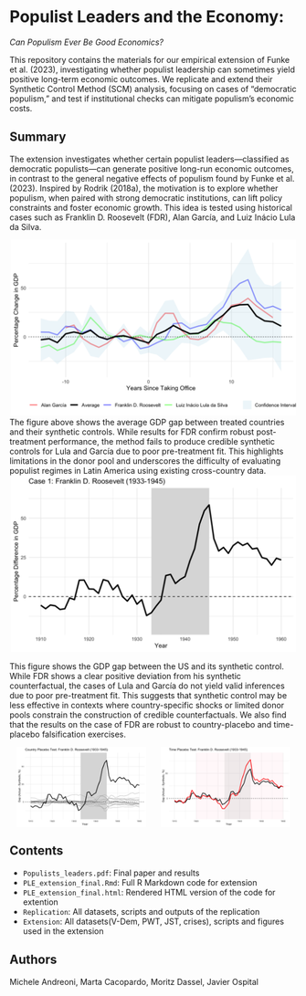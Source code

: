 # Populist Leaders and the Economy:
*Can Populism Ever Be Good Economics?*

This repository contains the materials for our empirical extension of Funke et al. (2023), investigating whether populist leadership can sometimes yield positive long-term economic outcomes. We replicate and extend their Synthetic Control Method (SCM) analysis, focusing on cases of “democratic populism,” and test if institutional checks can mitigate populism’s economic costs.

## Summary

The extension investigates whether certain populist leaders—classified as democratic populists—can generate positive long-run economic outcomes, in contrast to the general negative effects of populism found by Funke et al. (2023). Inspired by Rodrik (2018a), the motivation is to explore whether populism, when paired with strong democratic institutions, can lift policy constraints and foster economic growth. This idea is tested using historical cases such as Franklin D. Roosevelt (FDR), Alan García, and Luiz Inácio Lula da Silva.

<div align="center">
  <img src="Extension/Figures/main_plot_gaps.png" alt="Average GDP Gap" width="500"/>
</div>  
The figure above shows the average GDP gap between treated countries and their synthetic controls. While results for FDR confirm robust post-treatment performance, the method fails to produce credible synthetic controls for Lula and García due to poor pre-treatment fit. This highlights limitations in the donor pool and underscores the difficulty of evaluating populist regimes in Latin America using existing cross-country data. 

<div align="center">
  <img src="Extension/Figures/fdr_gap_plot.png" alt="FDR Gap Plot" width="500"/>
</div>

This figure shows the GDP gap between the US and its synthetic control. While FDR shows a clear positive deviation from his synthetic counterfactual, the cases of Lula and García do not yield valid inferences due to poor pre-treatment fit. This suggests that synthetic control may be less effective in contexts where country-specific shocks or limited donor pools constrain the construction of credible counterfactuals. We also find that the results on the case of FDR are robust to country-placebo and time-placebo falsification exercises. 

<div align="center">
  <div style="display: flex; justify-content: space-around;">
    <img src="Extension/Figures/country_placebo_fdr.png" alt="Country Placebo" width="45%">
    <img src="Extension/Figures/time_placebo_fdr.png" alt="Time Placebo" width="45%">
  </div>
</div>


## Contents

- `Populists_leaders.pdf`: Final paper and results
- `PLE_extension_final.Rmd`: Full R Markdown code for extension
- `PLE_extension_final.html`: Rendered HTML version of the code for extention
- `Replication`: All datasets, scripts and outputs of the replication
- `Extension`: All datasets(V-Dem, PWT, JST, crises), scripts and figures used in the extension 

## Authors

Michele Andreoni, Marta Cacopardo, Moritz Dassel, Javier Ospital
